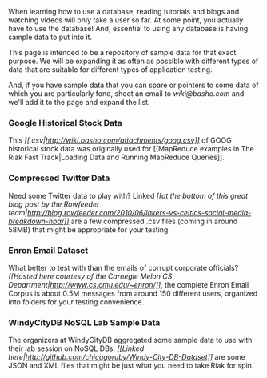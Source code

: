 When learning how to use a database, reading tutorials and blogs and watching videos will only take a user so far. At some point, you actually have to use the database! And, essential to using any database is having sample data to put into it.

This page is intended to be a repository of sample data for that exact purpose. We will be expanding it as often as possible with different types of data that are suitable for different types of application testing.

And, if you have sample data that you can spare or pointers to some data of which you are particularly fond, shoot an email to _wiki@basho.com_ and we'll add it to the page and expand the list.

### Google Historical Stock Data

This *[[.csv|http://wiki.basho.com/attachments/goog.csv]]* of GOOG historical stock data was originally used for [[MapReduce examples in The Riak Fast Track|Loading Data and Running MapReduce Queries]].

### Compressed Twitter Data

Need some Twitter data to play with? Linked *[[at the bottom of this great blog post by the Rowfeeder team|http://blog.rowfeeder.com/2010/06/lakers-vs-celtics-social-media-breakdown-nba/]]* are a few compressed .csv files (coming in around 58MB) that might be appropriate for your testing.

### Enron Email Dataset

What better to test with than the emails of corrupt corporate officials? *[[Hosted here courtesy of the Carnegie Melon CS Department|http://www.cs.cmu.edu/~enron/]]*, the complete Enron Email Corpus is about 0.5M messages from around 150 different users, organized into folders for your testing convenience.

### WindyCityDB NoSQL Lab Sample Data

The organizers at WindyCityDB aggregated some sample data to use with their lab session on NoSQL DBs. *[[Linked here|http://github.com/chicagoruby/Windy-City-DB-Dataset]]* are some JSON and XML files that might be just what you need to take Riak for spin.

